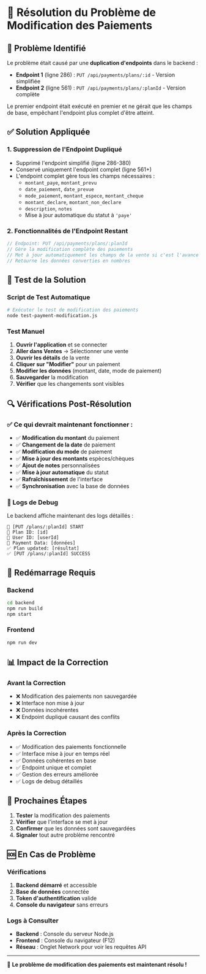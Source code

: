 # 🔧 Résolution du Problème de Modification des Paiements

## 🎯 Problème Identifié

Le problème était causé par une **duplication d'endpoints** dans le backend :

- **Endpoint 1** (ligne 286) : `PUT /api/payments/plans/:id` - Version simplifiée
- **Endpoint 2** (ligne 561) : `PUT /api/payments/plans/:planId` - Version complète

Le premier endpoint était exécuté en premier et ne gérait que les champs de base, empêchant l'endpoint plus complet d'être atteint.

## ✅ Solution Appliquée

### 1. **Suppression de l'Endpoint Dupliqué**
- Supprimé l'endpoint simplifié (ligne 286-380)
- Conservé uniquement l'endpoint complet (ligne 561+)
- L'endpoint complet gère tous les champs nécessaires :
  - `montant_paye`, `montant_prevu`
  - `date_paiement`, `date_prevue`
  - `mode_paiement`, `montant_espece`, `montant_cheque`
  - `montant_declare`, `montant_non_declare`
  - `description`, `notes`
  - Mise à jour automatique du statut à `'paye'`

### 2. **Fonctionnalités de l'Endpoint Restant**
```typescript
// Endpoint: PUT /api/payments/plans/:planId
// Gère la modification complète des paiements
// Met à jour automatiquement les champs de la vente si c'est l'avance initiale
// Retourne les données converties en nombres
```

## 🧪 Test de la Solution

### Script de Test Automatique
```bash
# Exécuter le test de modification des paiements
node test-payment-modification.js
```

### Test Manuel
1. **Ouvrir l'application** et se connecter
2. **Aller dans Ventes** → Sélectionner une vente
3. **Ouvrir les détails** de la vente
4. **Cliquer sur "Modifier"** pour un paiement
5. **Modifier les données** (montant, date, mode de paiement)
6. **Sauvegarder** la modification
7. **Vérifier** que les changements sont visibles

## 🔍 Vérifications Post-Résolution

### ✅ Ce qui devrait maintenant fonctionner :
- ✅ **Modification du montant** du paiement
- ✅ **Changement de la date** de paiement
- ✅ **Modification du mode** de paiement
- ✅ **Mise à jour des montants** espèces/chèques
- ✅ **Ajout de notes** personnalisées
- ✅ **Mise à jour automatique** du statut
- ✅ **Rafraîchissement** de l'interface
- ✅ **Synchronisation** avec la base de données

### 🔧 Logs de Debug
Le backend affiche maintenant des logs détaillés :
```
🔧 [PUT /plans/:planId] START
🔧 Plan ID: [id]
🔧 User ID: [userId]
🔧 Payment Data: [données]
✅ Plan updated: [résultat]
✅ [PUT /plans/:planId] SUCCESS
```

## 🚀 Redémarrage Requis

### Backend
```bash
cd backend
npm run build
npm start
```

### Frontend
```bash
npm run dev
```

## 📊 Impact de la Correction

### Avant la Correction
- ❌ Modification des paiements non sauvegardée
- ❌ Interface non mise à jour
- ❌ Données incohérentes
- ❌ Endpoint dupliqué causant des conflits

### Après la Correction
- ✅ Modification des paiements fonctionnelle
- ✅ Interface mise à jour en temps réel
- ✅ Données cohérentes en base
- ✅ Endpoint unique et complet
- ✅ Gestion des erreurs améliorée
- ✅ Logs de debug détaillés

## 🎯 Prochaines Étapes

1. **Tester** la modification des paiements
2. **Vérifier** que l'interface se met à jour
3. **Confirmer** que les données sont sauvegardées
4. **Signaler** tout autre problème rencontré

## 🆘 En Cas de Problème

### Vérifications
1. **Backend démarré** et accessible
2. **Base de données** connectée
3. **Token d'authentification** valide
4. **Console du navigateur** sans erreurs

### Logs à Consulter
- **Backend** : Console du serveur Node.js
- **Frontend** : Console du navigateur (F12)
- **Réseau** : Onglet Network pour voir les requêtes API

---

🎉 **Le problème de modification des paiements est maintenant résolu !**